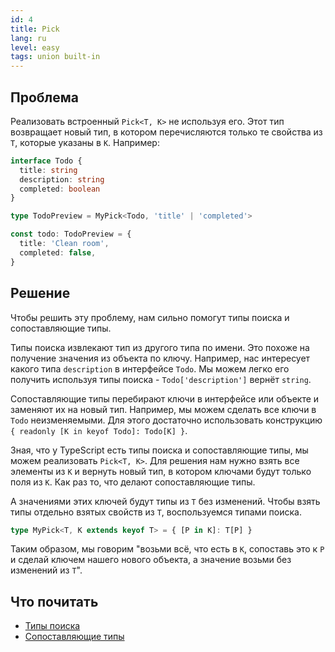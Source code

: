 ```yaml
---
id: 4
title: Pick
lang: ru
level: easy
tags: union built-in
---
```


## Проблема

Реализовать встроенный `Pick<T, K>` не используя его.
Этот тип возвращает новый тип, в котором перечисляются только те свойства из `T`, которые указаны в `K`.
Например:

```typescript
interface Todo {
  title: string
  description: string
  completed: boolean
}

type TodoPreview = MyPick<Todo, 'title' | 'completed'>

const todo: TodoPreview = {
  title: 'Clean room',
  completed: false,
}
```

## Решение

Чтобы решить эту проблему, нам сильно помогут типы поиска и сопоставляющие типы.

Типы поиска извлекают тип из другого типа по имени.
Это похоже на получение значения из объекта по ключу.
Например, нас интересует какого типа `description` в интерфейсе `Todo`.
Мы можем легко его получить используя типы поиска - `Todo['description']` вернёт `string`.

Сопоставляющие типы перебирают ключи в интерфейсе или объекте и заменяют их на новый тип.
Например, мы можем сделать все ключи в `Todo` неизменяемыми.
Для этого достаточно использовать конструкцию `{ readonly [K in keyof Todo]: Todo[K] }`.

Зная, что у TypeScript есть типы поиска и сопоставляющие типы, мы можем реализовать `Pick<T, K>`.
Для решения нам нужно взять все элементы из `K` и вернуть новый тип, в котором ключами будут только поля из `K`.
Как раз то, что делают сопоставляющие типы.

А значениями этих ключей будут типы из `T` без изменений.
Чтобы взять типы отдельно взятых свойств из `T`, воспользуемся типами поиска.

```typescript
type MyPick<T, K extends keyof T> = { [P in K]: T[P] }
```

Таким образом, мы говорим "возьми всё, что есть в `K`, сопоставь это к `P` и сделай ключем нашего нового объекта, а значение возьми без изменений из `T`".

## Что почитать

- [Типы поиска](https://www.typescriptlang.org/docs/handbook/release-notes/typescript-2-1.html#keyof-and-lookup-types)
- [Сопоставляющие типы](https://www.typescriptlang.org/docs/handbook/advanced-types.html#mapped-types)
